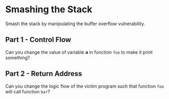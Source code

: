 # Smashing the Stack

Smash the stack by manipulating the buffer overflow vulnerability.

## Part 1 - Control Flow

Can you change the value of variable **a** in function `foo` to make it print something?

## Part 2 - Return Address

Can you change the logic flow of the victim program such that function `foo` will call function `bar`?
